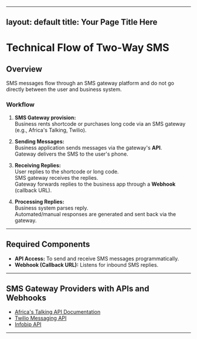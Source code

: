 
---
layout: default
title: Your Page Title Here
---
# Technical Flow of Two-Way SMS

## Overview

SMS messages flow through an SMS gateway platform and do not go directly between the user and business system.

### Workflow

1. **SMS Gateway provision:**  
   Business rents shortcode or purchases long code via an SMS gateway (e.g., Africa's Talking, Twilio).

2. **Sending Messages:**  
   Business application sends messages via the gateway's **API**.  
   Gateway delivers the SMS to the user's phone.

3. **Receiving Replies:**  
   User replies to the shortcode or long code.  
   SMS gateway receives the replies.  
   Gateway forwards replies to the business app through a **Webhook** (callback URL).

4. **Processing Replies:**  
   Business system parses reply.  
   Automated/manual responses are generated and sent back via the gateway.

---

## Required Components

- **API Access:** To send and receive SMS messages programmatically.  
- **Webhook (Callback URL):** Listens for inbound SMS replies.

---

## SMS Gateway Providers with APIs and Webhooks

- [Africa's Talking API Documentation](https://africastalking.com/docs)  
- [Twilio Messaging API](https://twilio.com/docs/sms)  
- [Infobip API](https://dev.infobip.com/sms)

---
